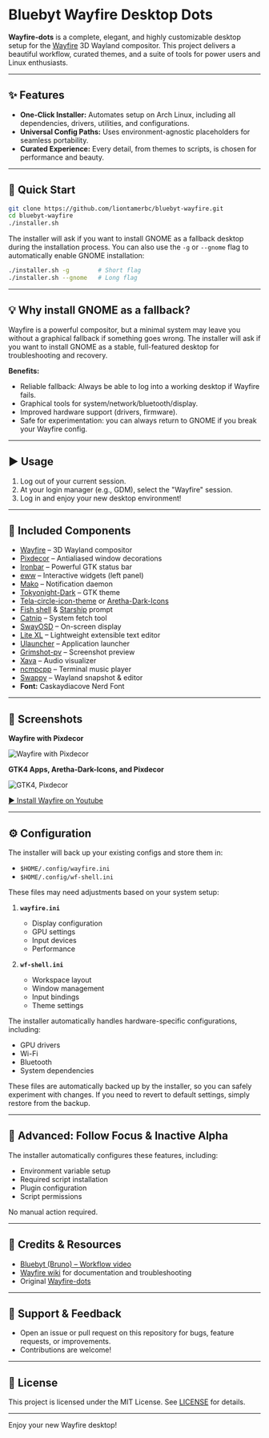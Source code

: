 # Bluebyt Wayfire Desktop Dots

**Wayfire-dots** is a complete, elegant, and highly customizable desktop setup for the [Wayfire](https://github.com/WayfireWM/wayfire) 3D Wayland compositor. This project delivers a beautiful workflow, curated themes, and a suite of tools for power users and Linux enthusiasts.

---

## ✨ Features

- **One-Click Installer:** Automates setup on Arch Linux, including all dependencies, drivers, utilities, and configurations.
- **Universal Config Paths:** Uses environment-agnostic placeholders for seamless portability.
- **Curated Experience:** Every detail, from themes to scripts, is chosen for performance and beauty.

---

## 🚀 Quick Start

```sh
git clone https://github.com/liontamerbc/bluebyt-wayfire.git
cd bluebyt-wayfire
./installer.sh
```

The installer will ask if you want to install GNOME as a fallback desktop during the installation process. You can also use the `-g` or `--gnome` flag to automatically enable GNOME installation:

```sh
./installer.sh -g        # Short flag
./installer.sh --gnome   # Long flag
```

---

## 💡 Why install GNOME as a fallback?

Wayfire is a powerful compositor, but a minimal system may leave you without a graphical fallback if something goes wrong. The installer will ask if you want to install GNOME as a stable, full-featured desktop for troubleshooting and recovery.

**Benefits:**
- Reliable fallback: Always be able to log into a working desktop if Wayfire fails.
- Graphical tools for system/network/bluetooth/display.
- Improved hardware support (drivers, firmware).
- Safe for experimentation: you can always return to GNOME if you break your Wayfire config.

---

## ▶️ Usage

1. Log out of your current session.
2. At your login manager (e.g., GDM), select the "Wayfire" session.
3. Log in and enjoy your new desktop environment!

---

## 🧩 Included Components

- [Wayfire](https://github.com/WayfireWM/wayfire) – 3D Wayland compositor
- [Pixdecor](https://github.com/soreau/pixdecor) – Antialiased window decorations
- [Ironbar](https://github.com/JakeStanger/ironbar) – Powerful GTK status bar
- [eww](https://github.com/elkowar/eww) – Interactive widgets (left panel)
- [Mako](https://github.com/emersion/mako) – Notification daemon
- [Tokyonight-Dark](https://github.com/Fausto-Korpsvart/Tokyo-Night-GTK-Theme) – GTK theme
- [Tela-circle-icon-theme](https://github.com/vinceliuice/Tela-circle-icon-theme) or [Aretha-Dark-Icons](https://www.gnome-look.org/p/2180417)
- [Fish shell](https://github.com/fish-shell/fish-shell) & [Starship](https://starship.rs/) prompt
- [Catnip](https://github.com/iinsertNameHere/catnip) – System fetch tool
- [SwayOSD](https://github.com/ErikReider/SwayOSD) – On-screen display
- [Lite XL](https://lite-xl.com/) – Lightweight extensible text editor
- [Ulauncher](https://ulauncher.io/) – Application launcher
- [Grimshot-pv](https://github.com/ferdiebergado/grimshot-pv) – Screenshot preview
- [Xava](https://github.com/nikp123/xava) – Audio visualizer
- [ncmpcpp](https://github.com/ncmpcpp/ncmpcpp) – Terminal music player
- [Swappy](https://github.com/jtheoof/swappy) – Wayland snapshot & editor
- **Font:** Caskaydiacove Nerd Font

---

## 📸 Screenshots

**Wayfire with Pixdecor**

![Wayfire with Pixdecor](https://github.com/user-attachments/assets/6ce465da-e8a9-45d5-a87c-8932cd7ae366)

**GTK4 Apps, Aretha-Dark-Icons, and Pixdecor**

![GTK4, Pixdecor](https://github.com/user-attachments/assets/58606e37-6f79-4ad9-b1cf-20cef66b1213)

[▶️ Install Wayfire on Youtube](https://youtu.be/abtU54uMXH0)

---

## ⚙️ Configuration

The installer will back up your existing configs and store them in:
- `$HOME/.config/wayfire.ini`
- `$HOME/.config/wf-shell.ini`

These files may need adjustments based on your system setup:

1. **`wayfire.ini`**
   - Display configuration
   - GPU settings
   - Input devices
   - Performance

2. **`wf-shell.ini`**
   - Workspace layout
   - Window management
   - Input bindings
   - Theme settings

The installer automatically handles hardware-specific configurations, including:
- GPU drivers
- Wi-Fi
- Bluetooth
- System dependencies

These files are automatically backed up by the installer, so you can safely experiment with changes. If you need to revert to default settings, simply restore from the backup.

---

## 🎨 Advanced: Follow Focus & Inactive Alpha

The installer automatically configures these features, including:
- Environment variable setup
- Required script installation
- Plugin configuration
- Script permissions

No manual action required.

---

## 🙏 Credits & Resources

- [Bluebyt (Bruno) – Workflow video](https://youtu.be/5dzgKCZbSlA)
- [Wayfire wiki](https://github.com/WayfireWM/wayfire/wiki) for documentation and troubleshooting
- Original [Wayfire-dots](https://github.com/bluebyt/Wayfire-dots.git)

---

## 💬 Support & Feedback

- Open an issue or pull request on this repository for bugs, feature requests, or improvements.
- Contributions are welcome!

---

## 🔗 License

This project is licensed under the MIT License. See [LICENSE](LICENSE) for details.

---

Enjoy your new Wayfire desktop!
